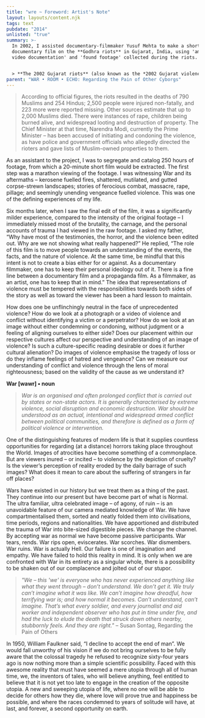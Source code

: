 ```yaml
---
title: "wre ~ Foreword: Artist's Note"
layout: layouts/content.njk
tags: text
pubdate: "2014"
unlisted: "true"
summary: >-
  In 2002, I assisted documentary-filmmaker Yusuf Mehta to make a short
  documentary film on the **Godhra riots** in Gujarat, India, using 'amateur
  video documentation' and 'found footage' collected during the riots.


  > **The 2002 Gujarat riots** (also known as the *2002 Gujarat violence* and the *Gujarat pogrom*) was a three-day period of inter-communal violence in the western Indian state of Gujarat. Following the initial incident there were further outbreaks of violence in Ahmedabad for three weeks; statewide, there were further outbreaks of mass killings against the minority Muslim population for three months. The burning of a train in Godhra on 27 February 2002, which caused the deaths of 58 *karsevaks* (Hindu pilgrims) returning from *Ayodhya* is believed to have triggered the violence. Some commentators, however, hold the view that the attacks had been planned, were well orchestrated, and that the attack on the train was a “staged trigger” for what was actually premeditated violence.
parent: "WAR • ROOM • ECHO: Regarding the Pain of Other Cyborgs"
---
```

> According to official figures, the riots resulted in the deaths of 790 Muslims and 254 Hindus; 2,500 people were injured non-fatally, and 223 more were reported missing. Other sources estimate that up to 2,000 Muslims died. There were instances of rape, children being burned alive, and widespread looting and destruction of property. The Chief Minister at that time, Narendra Modi, currently the Prime Minister – has been accused of initiating and condoning the violence, as have police and government officials who allegedly directed the rioters and gave lists of Muslim-owned properties to them.

As an assistant to the project, I was to segregate and catalog 250 hours of footage, from which a 20-minute short film would be extracted. The first step was a marathon viewing of the footage. I was witnessing War and its aftermaths – kerosene fuelled fires, shattered, mutilated, and gutted corpse-strewn landscapes; stories of ferocious combat, massacre, rape, pillage; and seemingly unending vengeance fuelled violence. This was one of the defining experiences of my life.

Six months later, when I saw the final edit of the film, it was a significantly milder experience, compared to the intensity of the original footage – I immediately missed most of the brutality, the carnage, and the personal accounts of trauma I had viewed in the raw footage. I asked my father, “Why have most of the testimonies, the horror, and the violence been edited out. Why are we not showing what really happened?” He replied, “The role of this film is to move people towards an understanding of the events, the facts, and the nature of violence. At the same time, be mindful that this intent is not to create a bias either for or against. As a documentary filmmaker, one has to keep their personal ideology out of it. There is a fine line between a documentary film and a propaganda film. As a filmmaker, as an artist, one has to keep that in mind.” The idea that representations of violence must be tempered with the responsibilities towards both sides of the story as well as toward the viewer has been a hard lesson to maintain.

How does one be unflinchingly neutral in the face of unprecedented violence? How do we look at a photograph or a video of violence and conflict without identifying a victim or a perpetrator? How do we look at an image without either condemning or condoning, without judgment or a feeling of aligning ourselves to either side? Does our placement within our respective cultures affect our perspective and understanding of an image of violence? Is such a culture-specific reading desirable or does it further cultural alienation? Do images of violence emphasise the tragedy of loss or do they inflame feelings of hatred and vengeance? Can we measure our understanding of conflict and violence through the lens of moral righteousness; based on the validity of the cause as we understand it?

**War \[wawr] • noun**

> *War is an organised and often prolonged conflict that is carried out by states or non-state actors. It is generally characterised by extreme violence, social disruption and economic destruction. War should be understood as an actual, intentional and widespread armed conflict between political communities, and therefore is defined as a form of political violence or intervention.*

One of the distinguishing features of modern life is that it supplies countless opportunities for regarding (at a distance) horrors taking place throughout the World. Images of atrocities have become something of a commonplace. But are viewers inured – or incited – to violence by the depiction of cruelty? Is the viewer’s perception of reality eroded by the daily barrage of such images? What does it mean to care about the suffering of strangers in far off places?

Wars have existed in our history but we treat them as a thing of the past. They continue into our present but have become part of what is Normal. The ultra familiar, ultra celebrated image – of agony, of ruin – is an unavoidable feature of our camera mediated knowledge of War. We have compartmentalised them, sorted and neatly folded them into civilisations, time periods, regions and nationalities. We have apportioned and distributed the trauma of War into bite-sized digestible pieces. We change the channel. By accepting war as normal we have become passive participants. War tears, rends. War rips open, eviscerates. War scorches. War dismembers. War ruins. War is actually Hell. Our failure is one of imagination and empathy. We have failed to hold this reality in mind. It is only when we are confronted with War in its entirety as a singular whole, there is a possibility to be shaken out of our complacence and jolted out of our stupor.

> *"We – this 'we' is everyone who has never experienced anything like what they went through – don’t understand. We don’t get it. We truly can’t imagine what it was like. We can’t imagine how dreadful, how terrifying war is; and how normal it becomes. Can’t understand, can’t imagine. That’s what every soldier, and every journalist and aid worker and independent observer who has put in time under fire, and had the luck to elude the death that struck down others nearby, stubbornly feels. And they are right."*
> – Susan Sontag, Regarding the Pain of Others

In 1950, William Faulkner said, “I decline to accept the end of man”. We would fall unworthy of his vision if we do not bring ourselves to be fully aware that the colossal tragedy he refused to recognize sixty-four years ago is now nothing more than a simple scientific possibility. Faced with this awesome reality that must have seemed a mere utopia through all of human time, we, the inventors of tales, who will believe anything, feel entitled to believe that it is not yet too late to engage in the creation of the opposite utopia. A new and sweeping utopia of life, where no one will be able to decide for others how they die, where love will prove true and happiness be possible, and where the races condemned to years of solitude will have, at last, and forever, a second opportunity on earth.
